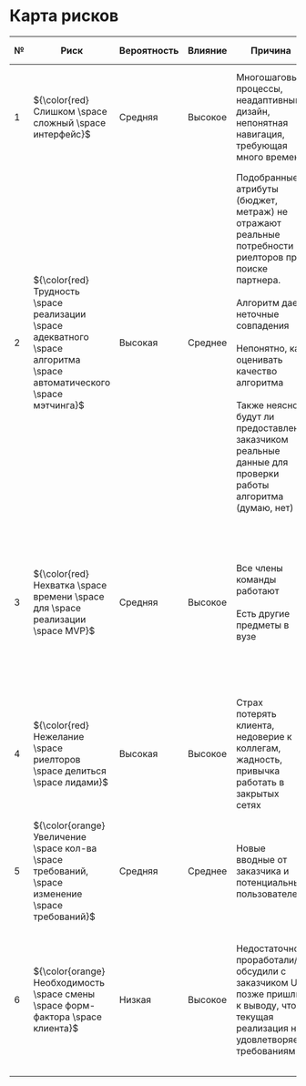 # Карта рисков

<table>
  <thead>
    <tr>
      <th>№</th>
      <th>Риск</th>
      <th>Вероятность</th>
      <th>Влияние</th>
      <th>Причина</th>
      <th>Последствия</th>
      <th>Мероприятия по минимизации</th>
    </tr>
  </thead>
  <tbody>
    <tr>
      <td>1</td>
      <td>${\color{red}Слишком \space сложный \space интерфейс}$</td>
      <td>Средняя</td>
      <td>Высокое</td>
      <td>
        Многошаговые процессы, неадаптивный дизайн, непонятная навигация,
        требующая много времени
      </td>
      <td>
        Отказ от использования целевой аудиторией, которая ценит скорость и
        простоту, низкая активность
      </td>
      <td>
        Обсуждение макетов UI с заказчиком <br /><br />
        UX-тестирование с потенциальными пользователями
      </td>
    </tr>
    <tr>
      <td>2</td>
      <td>
        ${\color{red}Трудность \space реализации \space адекватного \space алгоритма \space автоматического \space мэтчинга}$
      </td>
      <td>Высокая</td>
      <td>Среднее</td>
      <td>
        Подобранные атрибуты (бюджет, метраж) не отражают реальные потребности
        риелторов при поиске партнера.<br /><br />
        Алгоритм дает неточные совпадения<br /><br />
        Непонятно, как оценивать качество алгоритма<br /><br />
        Также неясно, будут ли предоставлены заказчиком реальные данные для
        проверки работы алгоритма (думаю, нет)
      </td>
      <td>
        Низкое качество мэтчей, разочарование пользователей, отток с платформы
        <br />
        Также некачественный мэтчинг будет не очень хорошо смотреться на защите
      </td>
      <td>
        Проанализировать возможные варианты реализации мэтчинга <br /><br />
        Выбрать 2 варианта реализации: 1 целевой, 1 более простой запасной<br /><br />
        Начать работу над мэтчингом как можно раньше <br /><br />
        Попытаться получить данные от заказчика
      </td>
    </tr>
    <tr>
      <td>3</td>
      <td>${\color{red}Нехватка \space времени \space для \space реализации \space MVP}$</td>
      <td>Средняя</td>
      <td>Высокое</td>
      <td>
        Все члены команды работают<br /><br />
        Есть другие предметы в вузе
      </td>
      <td>Провал проекта</td>
      <td>
        Грамотное распределение задач<br /><br />
        Включение в MVP только действительно необходимых фич<br /><br />
        Сначала делаем наивную реализацию мэтчинга, потом беремся за более
        сложную
      </td>
    </tr>
    <tr>
      <td>4</td>
      <td>${\color{red}Нежелание \space риелторов \space делиться \space лидами}$</td>
      <td>Высокая</td>
      <td>Высокое</td>
      <td>
        Страх потерять клиента, недоверие к коллегам, жадность, привычка
        работать в закрытых сетях
      </td>
      <td>
        Пустая платформа без достаточного количества предложений, провал проекта
      </td>
      <td>
        Запуск с пилотными лояльными агентствами<br /><br />
        Четкая коммуникация выгоды: чаще и больше сделок, даже с учетом дележки
      </td>
    </tr>
    <tr>
      <td>5</td>
      <td>${\color{orange}Увеличение \space кол-ва \space требований, \space изменение \space требований}$</td>
      <td>Средняя</td>
      <td>Среднее</td>
      <td>Новые вводные от заказчика и потенциальных пользователей</td>
      <td>Необходимость переписывать код, возможен аффект на архитектуру</td>
      <td>
        Регулярные синки с заказчиком<br /><br />
        Чистая архитектура в коде
      </td>
    </tr>
    <tr>
      <td>6</td>
      <td>
        ${\color{orange}Необходимость \space смены \space форм-фактора \space клиента}$
      </td>
      <td>Низкая</td>
      <td>Высокое</td>
      <td>
        Недостаточно проработали/обсудили с заказчиком UI, позже пришли к
        выводу, что текущая реализация не удовлетворяет требованиям
      </td>
      <td>
        Необходимость полностью переписывать клиент <br /><br />
        Также, от выбранного формата может зависеть и бэкенд - например, если мы
        выберем мини-апп ТГ
      </td>
      <td>
        Проанализировать возможные варианты UI, выбрать наиболее подходящий
        <br />
        Подготовить минимальные макеты, обсудить их с заказчиком
      </td>
    </tr>
  </tbody>
</table>
